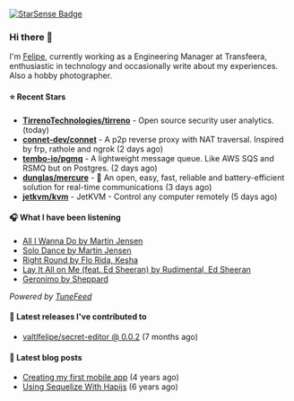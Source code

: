 <a href="https://starsense.app/developer-types" target="_blank"><img src="https://starsense.app/api/badge/?user=valtlfelipe" alt="StarSense Badge"></a>

### Hi there 👋

I'm [Felipe](https://felipevm.com), currently working as a Engineering Manager at Transfeera, enthusiastic in technology and occasionally write about my experiences. Also a hobby photographer.

#### ⭐ Recent Stars
- **[TirrenoTechnologies/tirreno](https://github.com/TirrenoTechnologies/tirreno)** - Open source security user analytics. (today)
- **[connet-dev/connet](https://github.com/connet-dev/connet)** - A p2p reverse proxy with NAT traversal. Inspired by frp, rathole and ngrok (2 days ago)
- **[tembo-io/pgmq](https://github.com/tembo-io/pgmq)** - A lightweight message queue. Like AWS SQS and RSMQ but on Postgres. (2 days ago)
- **[dunglas/mercure](https://github.com/dunglas/mercure)** - 🪽 An open, easy, fast, reliable and battery-efficient solution for real-time communications (3 days ago)
- **[jetkvm/kvm](https://github.com/jetkvm/kvm)** - JetKVM - Control any computer remotely (5 days ago)

#### 🎧 What I have been listening
- [All I Wanna Do by Martin Jensen](https://open.spotify.com/track/1Cq23W4ZxHTY8QbP40qjEc)
- [Solo Dance by Martin Jensen](https://open.spotify.com/track/10AsRVRdU07cMAFHeGYO3c)
- [Right Round by Flo Rida, Kesha](https://open.spotify.com/track/7EH2enDP1q3upRqctbOz3n)
- [Lay It All on Me (feat. Ed Sheeran) by Rudimental, Ed Sheeran](https://open.spotify.com/track/6splO3UF8hSmK33y5fJTNk)
- [Geronimo by Sheppard](https://open.spotify.com/track/0qt5f5EL92o8Snzopsv0en)

_Powered by [TuneFeed](https://tunefeed.app?ref=valtlfelipe-gh-profile)_ 

#### 🚀 Latest releases I've contributed to


- [valtlfelipe/secret-editor @ 0.0.2](https://github.com/valtlfelipe/secret-editor/releases/tag/0.0.2) (7 months ago)

#### 📄 Latest blog posts
- [Creating my first mobile app](https://felipevm.com/posts/creating-my-first-mobile-app/) (4 years ago)
- [Using Sequelize With Hapijs](https://felipevm.com/posts/using-sequelize-with-hapijs/) (6 years ago)
